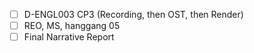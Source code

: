 - [ ] D-ENGL003 CP3 (Recording, then OST, then Render)
- [ ] REO, MS, hanggang 05
- [ ] Final Narrative Report